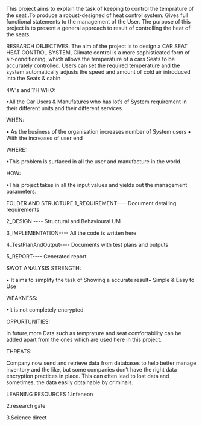 
This project aims to explain the task of keeping to control the temprature of the seat .To produce a robust-designed of heat control system. Gives full functional statements to the management of the User. The purpose of this project is to present a general approach to result of controlling the heat of the seats.

RESEARCH
OBJECTIVES: The aim of the project is to design a CAR SEAT HEAT CONTROL SYSTEM, Climate control is a more sophisticated form of air-conditioning, which allows the temperature of a cars Seats to be accurately controlled. Users can set the required temperature and the system automatically adjusts the speed and amount of cold air introduced into the Seats & cabin

4W's and 1'H
WHO:

•All the Car Users & Manufatures who has lot’s of System requirement in their different units and their different services

WHEN:

• As the business of the organisation increases number of System users • With the increases of user end

WHERE:

•This problem is surfaced in all the user and manufacture in the world.

HOW:

•This project takes in all the input values and yields out the management parameters.

FOLDER AND STRUCTURE
1_REQUIREMENT---- Document detailing requirements

2_DESIGN ---- Structural and Behavioural UM

3_IMPLEMENTATION---- All the code is written here

4_TestPlanAndOutput---- Documents with test plans and outputs

5_REPORT---- Generated report

SWOT ANALYSIS
STRENGTH:

• It aims to simplify the task of Showing a accurate result• Simple & Easy to Use

WEAKNESS:

•It is not completely encrypted

OPPURTUNITIES:

In future,more Data such as temprature and seat comfortability can be added apart from the ones which are used here in this project.

THREATS:

Company now send and retrieve data from databases to help better manage inventory and the like, but some companies don’t have the right data encryption practices in place. This can often lead to lost data and sometimes, the data easily obtainable by criminals.

LEARNING RESOURCES
1.Infeneon

2.research gate

3.Science direct
